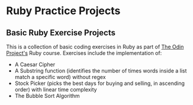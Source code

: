 # Ruby Practice Projects

## Basic Ruby Exercise Projects

This is a collection of basic coding exercises in Ruby as part of [The Odin Project's](https://www.theodinproject.com/dashboard) Ruby course. Exercises include the implementation of:

* A Caesar Cipher
* A Substring function (identifies the number of times words inside a list match a specific word) without regex
* Stock Picker (picks the best days for buying and selling, in ascending order) with linear time complexity
* The Bubble Sort Algorithm
